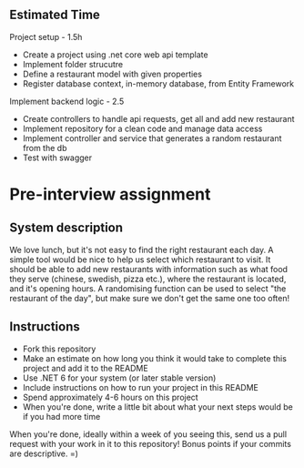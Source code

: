 ## Estimated Time
Project setup - 1.5h
* Create a project using .net core web api template
* Implement folder strucutre
* Define a restaurant model with given properties
* Register database context, in-memory database, from Entity Framework

Implement backend logic - 2.5
* Create controllers to handle api requests, get all and add new restaurant
* Implement repository for a clean code and manage data access
* Implement controller and service that generates a random restaurant from the db
* Test with swagger

# Pre-interview assignment


## System description
We love lunch, but it's not easy to find the right restaurant each day. A simple tool would be nice to help us select which restaurant to visit. It should be able to add new restaurants with information such as what food they serve (chinese, swedish, pizza etc.), where the restaurant is located, and it's opening hours. A randomising function can be used to select "the restaurant of the day", but make sure we don't get the same one too often!

## Instructions
* Fork this repository
* Make an estimate on how long you think it would take to complete this project and add it to the README
* Use .NET 6 for your system (or later stable version)
* Include instructions on how to run your project in this README
* Spend approximately 4-6 hours on this project
* When you're done, write a little bit about what your next steps would be if you had more time

When you're done, ideally within a week of you seeing this, send us a pull request with your work in it to this repository! Bonus points if your commits are descriptive. =)
